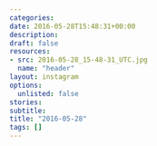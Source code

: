 ```yaml
---
categories:
date: 2016-05-28T15:48:31+00:00
description:
draft: false
resources:
- src: 2016-05-28_15-48-31_UTC.jpg
  name: "header"
layout: instagram
options:
  unlisted: false
stories:
subtitle:
title: "2016-05-28"
tags: []
---
```


 
